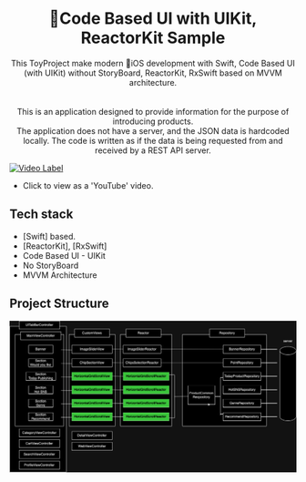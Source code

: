 <h1 align="center">Code Based UI with UIKit, ReactorKit Sample</h1>

<p align="center">  
 This ToyProject make modern iOS development with Swift, Code Based UI (with UIKit) without StoryBoard, ReactorKit, RxSwift based on MVVM architecture.
</br>
</br>

</br>
This is an application designed to provide information for the purpose of introducing products.
</br>
The application does not have a server, and the JSON data is hardcoded locally. The code is written as if the data is being requested from and received by a REST API server. 
</br>

[![Video Label](http://img.youtube.com/vi/TE6osZQ7Ok4/0.jpg)](https://youtu.be/TE6osZQ7Ok4)
- Click to view as a 'YouTube' video.  


## Tech stack
- [Swift] based.
- [ReactorKit], [RxSwift]
- Code Based UI - UIKit
- No StoryBoard
- MVVM Architecture

## Project Structure
![Alt text](https://github.com/CodingBot000/iOS_UIKit_CodeBased_ReactorKit/blob/main/ios_codebased_ui_reactorkit.drawio.png)
